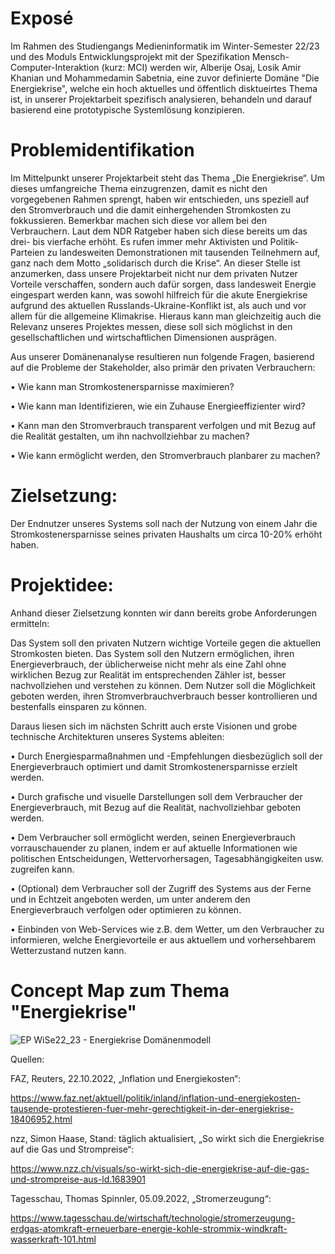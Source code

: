 # Exposé

Im Rahmen des Studiengangs Medieninformatik im Winter-Semester 22/23 und des Moduls Entwicklungsprojekt mit der Spezifikation Mensch-Computer-Interaktion (kurz: MCI) werden wir, Alberije Osaj, Losik Amir Khanian und Mohammedamin Sabetnia, eine zuvor definierte Domäne "Die Energiekrise", welche ein hoch aktuelles und öffentlich disktueirtes Thema ist, in unserer Projektarbeit spezifisch analysieren, behandeln und darauf basierend eine prototypische Systemlösung konzipieren. 

# Problemidentifikation 
Im Mittelpunkt unserer Projektarbeit steht das Thema „Die Energiekrise“. Um dieses umfangreiche Thema einzugrenzen, damit es nicht den vorgegebenen Rahmen sprengt, haben wir entschieden, uns speziell auf den Stromverbrauch und die damit einhergehenden Stromkosten zu fokkussieren. Bemerkbar machen sich diese vor allem bei den Verbrauchern. Laut dem NDR Ratgeber haben sich diese bereits um das drei- bis vierfache erhöht. Es rufen immer mehr Aktivisten und Politik-Parteien zu landesweiten Demonstrationen mit tausenden Teilnehmern auf, ganz nach dem Motto „solidarisch durch die Krise“. An dieser Stelle ist anzumerken, dass unsere Projektarbeit nicht nur dem privaten Nutzer Vorteile verschaffen, sondern auch dafür sorgen, dass landesweit Energie eingespart werden kann, was sowohl hilfreich für die akute Energiekrise aufgrund des aktuellen Russlands-Ukraine-Konflikt ist, als auch und vor allem für die allgemeine Klimakrise. Hieraus kann man gleichzeitig auch die Relevanz unseres Projektes messen, diese soll sich möglichst in den gesellschaftlichen und wirtschaftlichen Dimensionen ausprägen.

Aus unserer Domänenanalyse resultieren nun folgende Fragen, basierend auf die Probleme der Stakeholder, also primär den privaten Verbrauchern:

•	Wie kann man Stromkostenersparnisse maximieren? 

•	Wie kann man Identifizieren, wie ein Zuhause Energieeffizienter wird? 

•	Kann man den Stromverbrauch transparent verfolgen und mit Bezug auf die Realität gestalten, um ihn nachvollziehbar zu machen?

•	Wie kann ermöglicht werden, den Stromverbrauch planbarer zu machen?

# Zielsetzung: 

Der Endnutzer unseres Systems soll nach der Nutzung von einem Jahr die Stromkostenersparnisse seines privaten Haushalts um circa 10-20% erhöht haben.

# Projektidee: 

Anhand dieser Zielsetzung konnten wir dann bereits grobe Anforderungen ermitteln:

Das System soll den privaten Nutzern wichtige Vorteile gegen die aktuellen Stromkosten bieten. Das System soll den Nutzern ermöglichen, ihren Energieverbrauch, der üblicherweise nicht mehr als eine Zahl ohne wirklichen Bezug zur Realität im entsprechenden Zähler ist, besser nachvollziehen und verstehen zu können. Dem Nutzer soll die Möglichkeit geboten werden, ihren Stromverbrauchverbrauch besser kontrollieren und bestenfalls einsparen zu können. 

Daraus liesen sich im nächsten Schritt auch erste Visionen und grobe technische Architekturen unseres Systems ableiten:

•	Durch Energiesparmaßnahmen und -Empfehlungen diesbezüglich soll der Energieverbrauch optimiert und damit Stromkostenersparnisse erzielt werden. 

•	Durch grafische und visuelle Darstellungen soll dem Verbraucher der Energieverbrauch, mit Bezug auf die Realität, nachvollziehbar geboten werden. 

•	Dem Verbraucher soll ermöglicht werden, seinen Energieverbrauch vorrauschauender zu planen, indem er auf aktuelle Informationen wie politischen Entscheidungen, Wettervorhersagen, Tagesabhängigkeiten usw. zugreifen kann. 

•	(Optional) dem Verbraucher soll der Zugriff des Systems aus der Ferne und in Echtzeit angeboten werden, um unter anderem den Energieverbrauch verfolgen oder optimieren zu können.

•	Einbinden von Web-Services wie z.B. dem Wetter, um den Verbraucher zu informieren, welche Energievorteile er aus aktuellem und vorhersehbarem Wetterzustand nutzen kann.


# Concept Map zum Thema "Energiekrise"

![EP WiSe22_23 - Energiekrise Domänenmodell](https://user-images.githubusercontent.com/92301157/200119075-b07af5c1-13a3-443e-9524-e4d378ddd250.jpg) 

Quellen:

FAZ, Reuters, 22.10.2022, „Inflation und Energiekosten“:

https://www.faz.net/aktuell/politik/inland/inflation-und-energiekosten-tausende-protestieren-fuer-mehr-gerechtigkeit-in-der-energiekrise-18406952.html

nzz, Simon Haase, Stand: täglich aktualisiert, „So wirkt sich die Energiekrise auf die Gas und Strompreise“:

https://www.nzz.ch/visuals/so-wirkt-sich-die-energiekrise-auf-die-gas-und-strompreise-aus-ld.1683901

Tagesschau, Thomas Spinnler, 05.09.2022, „Stromerzeugung“:

https://www.tagesschau.de/wirtschaft/technologie/stromerzeugung-erdgas-atomkraft-erneuerbare-energie-kohle-strommix-windkraft-wasserkraft-101.html
